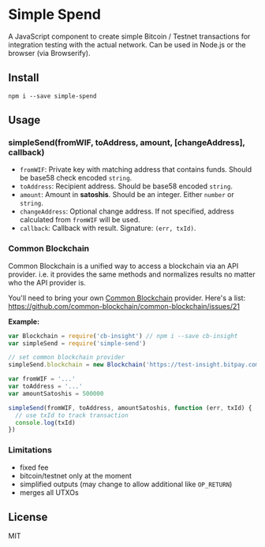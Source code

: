 Simple Spend
============

A JavaScript component to create simple Bitcoin / Testnet transactions for integration testing with
the actual network. Can be used in Node.js or the browser (via Browserify).


Install
-------

    npm i --save simple-spend


Usage
-----

### simpleSend(fromWIF, toAddress, amount, [changeAddress], callback)

- `fromWIF`: Private key with matching address that contains funds. Should be base58 check encoded `string`.
- `toAddress`: Recipient address. Should be base58 encoded `string`.
- `amount`: Amount in **satoshis**. Should be an integer. Either `number` or `string`.
- `changeAddress`: Optional change address. If not specified, address calculated from `fromWIF` will be used.
- `callback`: Callback with result. Signature: `(err, txId)`.


### Common Blockchain

Common Blockchain is a unified way to access a blockchain via an API provider. i.e. it provides the same methods and
normalizes results no matter who the API provider is.

You'll need to bring your own [Common Blockchain](https://github.com/common-blockchain/common-blockchain) provider.
Here's a list: https://github.com/common-blockchain/common-blockchain/issues/21


**Example:**

```js
var Blockchain = require('cb-insight') // npm i --save cb-insight
var simpleSend = require('simple-send')

// set common blockchain provider
simpleSend.blockchain = new Blockchain('https://test-insight.bitpay.com')

var fromWIF = '...'
var toAddress = '...'
var amountSatoshis = 500000

simpleSend(fromWIF, toAddress, amountSatoshis, function (err, txId) {
  // use txId to track transaction
  console.log(txId)
})
```


### Limitations

- fixed fee
- bitcoin/testnet only at the moment
- simplified outputs (may change to allow additional like `OP_RETURN`)
- merges all UTXOs


License
-------

MIT

